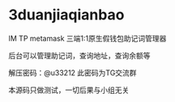 # 3duanjiaqianbao

IM TP metamask 三端1:1原生假钱包助记词管理器


后台可以管理助记词，查询地址，查询余额等


解压密码：@u33212  此密码为TG交流群


本源码只做测试，一切后果与小组无关


